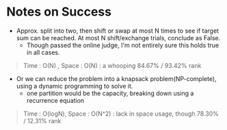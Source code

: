 # Notes on Success
+ Approx. split into two, then shift or swap at most N times to see if 
  target sum can be reached. At most N shift/exchange trials, conclude as False.
  - Though passed the online judge, I'm not entirely sure this holds true in all cases.

> Time : O(N) , Space : O(N) : a whooping 84.67% / 93.42% rank

+ Or we can reduce the problem into a knapsack problem(NP-complete),
  using a dynamic programming to solve it.
  - one partition would be the capacity, breaking down using a recurrence equation

> Time : O(logN), Space : O(N^2) : lack in space usage, though 78.30% / 12.31% rank
